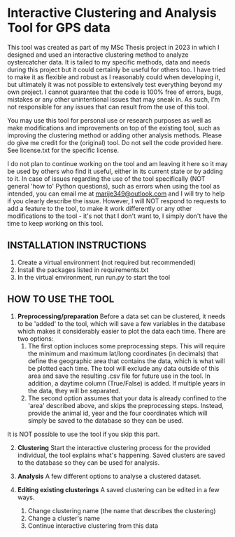 # Interactive Clustering and Analysis Tool for GPS data

This tool was created as part of my MSc Thesis project in 2023 in which I designed and used an interactive clustering method to analyze oystercatcher data. It is tailed to my specific methods, data and needs during this project but it could certainly be useful for others too. I have tried to make it as flexible and robust as I reasonably could when developing it, but ultimately it was not possible to extensively test everything beyond my own project. I cannot guarantee that the code is 100% free of errors, bugs, mistakes or any other unintentional issues that may sneak in. As such, I'm not responsible for any issues that can result from the use of this tool.

You may use this tool for personal use or research purposes as well as make modifications and improvements on top of the existing tool, such as improving the clustering method or adding other analysis methods. Please do give me credit for the (original) tool. Do not sell the code provided here. See license.txt for the specific license.

I do not plan to continue working on the tool and am leaving it here so it may be used by others who find it useful, either in its current state or by adding to it.
In case of issues regarding the use of the tool specifically (NOT general 'how to' Python questions), such as errors when using the tool as intended, you can email me at marije349@outlook.com and I will try to help if you clearly describe the issue.
However, I will NOT respond to requests to add a feature to the tool, to make it work differently or any other modifications to the tool - it's not that I don't want to, I simply don't have the time to keep working on this tool.

## INSTALLATION INSTRUCTIONS
1. Create a virtual environment (not required but recommended)
2. Install the packages listed in requirements.txt
3. In the virtual environment, run run.py to start the tool

## HOW TO USE THE TOOL
1. **Preprocessing/preparation**
Before a data set can be clustered, it needs to be 'added' to the tool, which will save a few variables in the database which makes it considerably easier to plot the data each time.
There are two options:
	1. The first option incluces some preprocessing steps. This will require the minimum and maximum lat/long coordinates (in decimals) that define the geographic area that contains the data, which is what will be plotted each time. The tool will exclude any data outside of this area and save the resulting .csv file for future use in the tool. In addition, a daytime column (True/False) is added. If multiple years in the data, they will be separated.
	2. The second option assumes that your data is already confined to the 'area' described above, and skips the preprocessing steps. Instead, provide the animal id, year and the four coordinates which will simply be saved to the database so they can be used.

It is NOT possible to use the tool if you skip this part.

2. **Clustering**
Start the interactive clustering process for the provided individual, the tool explains what's happening. Saved clusters are saved to the database so they can be used for analysis.

3. **Analysis**
A few different options to analyse a clustered dataset.

4. **Editing existing clusterings**
A saved clustering can be edited in a few ways.
	1. Change clustering name (the name that describes the clustering)
	2. Change a cluster's name 
	3. Continue interactive clustering from this data
